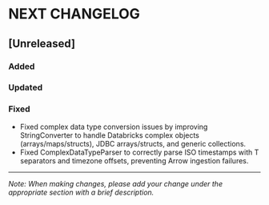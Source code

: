 # NEXT CHANGELOG

## [Unreleased]

### Added

### Updated

### Fixed
- Fixed complex data type conversion issues by improving StringConverter to handle Databricks complex objects (arrays/maps/structs), JDBC arrays/structs, and generic collections.
- Fixed ComplexDataTypeParser to correctly parse ISO timestamps with T separators and timezone offsets, preventing Arrow ingestion failures.
---
*Note: When making changes, please add your change under the appropriate section with a brief description.* 
